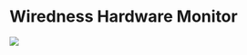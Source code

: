 # Wiredness Hardware Monitor

<img src="https://wiredness.visualstudio.com/_apis/public/build/definitions/39c557d5-7a55-412e-ba96-4056e786ff2d/17/badge"/>
